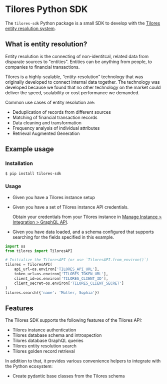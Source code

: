 # Tilores Python SDK

The `tilores-sdk` Python package is a small SDK to develop with the [Tilores entity resolution system](https://docs.tilotech.io/tilores/).

## What is entity resolution?

Entity resolution is the connecting of non-identitcal, related data from disparate sources to "entities".
Entities can be anything from people, to companies to financial transactions.

Tilores is a highly-scalable, “entity-resolution” technology that was originally developed to connect internal data together. The technology was developed because we found that no other technology on the market could deliver the speed, scalability or cost performance we demanded.

Common use cases of entity resolution are:

* Deduplication of records from different sources
* Matching of financial transaction records
* Data cleaning and transformation
* Frequency analysis of individual attributes
* Retrieval Augmented Generation

## Example usage

### Installation

```console
$ pip install tilores-sdk
```

### Usage

* Given you have a Tilores instance setup
* Given you have a set of Tilores instance API credentials.

    Obtain your credentials from your Tilores instance in [Manage Instance > Integration > GraphQL API](https://app.tilores.io/).

* Given you have data loaded, and a schema configured that supports searching for the fields specified in this example.

```python
import os
from tilores import TiloresAPI

# Initialize the TiloresAPI (or use `TiloresAPI.from_environ()`)
tilores = TiloresAPI(
    api_url=os.environ['TILORES_API_URL'],
    token_url=os.environ['TILORES_TOKEN_URL'],
    client_id=os.environ['TILORES_CLIENT_ID'],
    client_secret=os.environ['TILORES_CLIENT_SECRET']
)
tilores.search({'name': 'Müller, Sophia'})
```

## Features

The Tilores SDK supports the following features of the Tilores API:

* Tilores instance authentication
* Tilores database schema and introspection
* Tilores database GraphQL queries
* Tilores entity resolution search
* Tilores golden record retrieval

In addition to that, it provides various convenience helpers to integrate with the Python ecosystem:

* Create pydantic base classes from the Tilores schema

